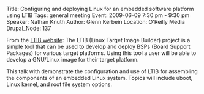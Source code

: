 Title: Configuring and deploying Linux for an embedded software platform using LTIB
Tags: general meeting
Event: 2009-06-09 7:30 pm - 9:30 pm
Speaker: Nathan Knuth
Author: Glenn Kerbein
Location: O'Reilly Media
Drupal_Node: 137

From the [LTIB website](http://ltib.org/):
The LTIB (Linux Target Image Builder) project is a simple tool that can be used to develop and deploy BSPs (Board Support Packages) for various target platforms. Using this tool a user will be able to develop a GNU/Linux image for their target platform.

This talk with demonstrate the configuration and use of LTIB for assembling the components of an embedded Linux system. Topics will include uboot, Linux kernel, and root file system options.
